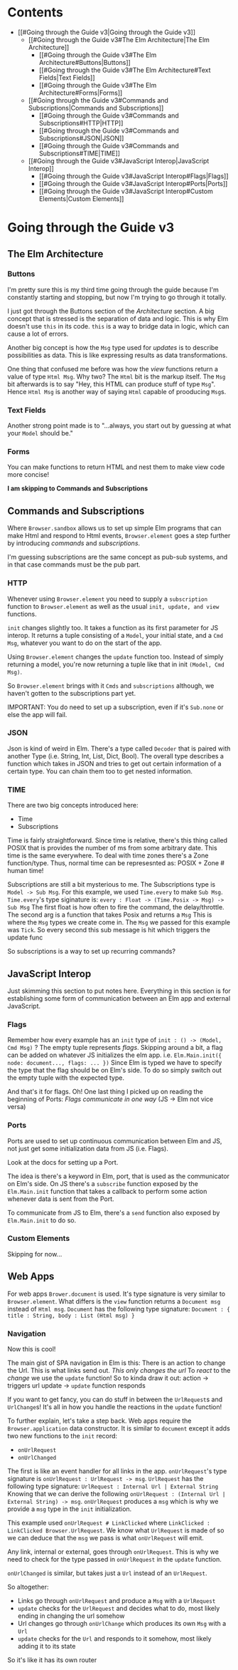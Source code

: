 # Contents
  - [[#Going through the Guide v3|Going through the Guide v3]]
    - [[#Going through the Guide v3#The Elm Architecture|The Elm Architecture]]
      - [[#Going through the Guide v3#The Elm Architecture#Buttons|Buttons]]
      - [[#Going through the Guide v3#The Elm Architecture#Text Fields|Text Fields]]
      - [[#Going through the Guide v3#The Elm Architecture#Forms|Forms]]
    - [[#Going through the Guide v3#Commands and Subscriptions|Commands and Subscriptions]]
      - [[#Going through the Guide v3#Commands and Subscriptions#HTTP|HTTP]]
      - [[#Going through the Guide v3#Commands and Subscriptions#JSON|JSON]]
      - [[#Going through the Guide v3#Commands and Subscriptions#TIME|TIME]]
    - [[#Going through the Guide v3#JavaScript Interop|JavaScript Interop]]
      - [[#Going through the Guide v3#JavaScript Interop#Flags|Flags]]
      - [[#Going through the Guide v3#JavaScript Interop#Ports|Ports]]
      - [[#Going through the Guide v3#JavaScript Interop#Custom Elements|Custom Elements]]

# Going through the Guide v3

## The Elm Architecture

### Buttons
I'm pretty sure this is my third time going through the guide because I'm constantly starting and stopping, but now I'm trying to go through it totally.

I just got through the Buttons section of the *Architecture* section.
A big concept that is stressed is the separation of data and logic.
This is why Elm doesn't use `this` in its code.
`this` is a way to bridge data in logic, which can cause a lot of errors.

Another big concept is how the `Msg` type used for *updates* is to describe possibilities as data.
This is like expressing results as data transformations.

One thing that confused me before was how the *view* functions return a value of type `Html Msg`. Why two?
The `Html` bit is the markup itself.
The `Msg` bit afterwards is to say "Hey, this HTML can produce stuff of type `Msg`".
Hence `Html Msg` is another way of saying `Html` capable of prooducing `Msg`s.


### Text Fields
Another strong point made is to "...always, you start out by guessing at what your `Model` should be."


### Forms
You can make functions to return HTML and nest them to make view code more concise!


__I am skipping to Commands and Subscriptions__

## Commands and Subscriptions
Where `Browser.sandbox` allows us to set up simple Elm programs that can make Html and respond to Html events, `Browser.element` goes a step further by introducing *commands* and *subscriptions*.

I'm guessing subscriptions are the same concept as pub-sub systems, and in that case commands must be the pub part.


### HTTP
Whenever using `Browser.element` you need to supply a `subscription` function to `Browser.element` as well as the usual `init, update, and view` functions.

`init` changes slightly too. It takes a function as its first parameter for JS interop. It returns a tuple consisting of a `Model`, your initial state, and a `Cmd Msg`, whatever you want to do on the start of the app.

Using `Browser.element` changes the `update` function too. Instead of simply returning a model, you're now returning a tuple like that in init `(Model, Cmd Msg)`.

So `Browser.element` brings with it `Cmds` and `subscriptions` although, we haven't gotten to the subscriptions part yet.

IMPORTANT: You do need to set up a subscription, even if it's `Sub.none` or else the app will fail.


### JSON
Json is kind of weird in Elm.
There's a type called `Decoder` that is paired with another Type (i.e. String, Int, List, Dict, Bool).
The overall type describes a function which takes in JSON and tries to get out certain information of a certain type.
You can chain them too to get nested information.


### TIME
There are two big concepts introduced here:
- Time
- Subscriptions

Time is fairly straightforward.
Since time is relative, there's this thing called POSIX that is provides the number of ms from some arbitrary date.
This time is the same everywhere.
To deal with time zones there's a Zone function/type.
Thus, normal time can be represesnted as:
POSIX + Zone # human time!


Subscriptions are still a bit mysterious to me.
The Subscriptions type is `Model -> Sub Msg`.
For this example, we used `Time.every` to make `Sub Msg`.
`Time.every`'s type siginature is:
`every : Float -> (Time.Posix -> Msg) -> Sub Msg`
The first float is how often to fire the command, the delay/throttle.
The second arg is a function that takes Posix and returns a `Msg`
This is where the `Msg` types we create come in.
The `Msg` we passed for this example was `Tick`.
So every second this sub message is hit
  which triggers the update func

So subscriptions is a way to set up recurring commands?


## JavaScript Interop
Just skimming this section to put notes here.
Everything in this section is for establishing some form of communication between an Elm app and external JavaScript.


### Flags
Remember how every example has an `init` type of `init : () -> (Model, Cmd Msg)` ?
The empty tuple represents *flags*.
Skipping around a bit, a flag can be added on whatever JS initializes the elm app.
i.e.
`Elm.Main.init({ node: document..., flags: ... })`
Since Elm is typed we have to specify the type that the flag should be on Elm's side.
To do so simply switch out the empty tuple with the expected type.

And that's it for flags.
Oh! One last thing I picked up on reading the beginning of Ports:
*Flags communicate in one way* (JS -> Elm not vice versa)


### Ports
Ports are used to set up continuous communication between Elm and JS, not just get some initialization data from JS (i.e. Flags).

Look at the docs for setting up a Port.

The idea is there's a keyword in Elm, port, that is used as the communicator on Elm's side. On JS there's a `subscribe` function exposed by the `Elm.Main.init` function that takes a callback to perform some action whenever data is sent from the Port.

To communicate from JS to Elm, there's a `send` function also exposed by `Elm.Main.init` to do so.


### Custom Elements
Skipping for now...


## Web Apps
For web apps `Brower.document` is used.
It's type signature is very similar to `Browser.element`.
What differs is the `view` function returns a `Document msg` instead of `Html msg`.
`Document` has the following type signature:
`Document : { title : String, body : List (Html msg) }`

### Navigation
Now this is cool!

The main gist of SPA navigation in Elm is this:
There is an action to change the Url.
This is what links send out.
*This only changes the url*
To *react* to the *change* we use the `update` function!
So to kinda draw it out:
action -> triggers url update -> `update` function responds

If you want to get fancy, you can do stuff in between the `UrlRequest`s and `UrlChange`s!
It's all in how you handle the reactions in the `update` function!

To further explain, let's take a step back.
Web apps require the `Browser.application` data constructor.
It is similar to `document` except it adds two new functions to the `init` record:
- `onUrlRequest`
- `onUrlChanged`

The first is like an event handler for all links in the app.
`onUrlRequest`'s type signature is `onUrlRequest : UrlRequest -> msg`.
`UrlRequest` has the following type signature: `UrlRequest : Internal Url | External String`
Knowing that we can derive the following `onUrlRequest : (Internal Url | External String) -> msg`.
`onUrlRequest` produces a `msg` which is why we provide a `msg` type in the `init` initialization.

This example used `onUrlRequest # LinkClicked` where `LinkClicked : LinkClicked Browser.UrlRequest`.
We know what `UrlRequest` is made of so we can deduce that the `msg` we pass is what `onUrlRequest` will emit.

Any link, internal or external, goes through `onUrlRequest`.
This is why we need to check for the type passed in `onUrlRequest` in the `update` function.

`onUrlChanged` is similar, but takes just a `Url` instead of an `UrlRequest`.

So altogether:
- Links go through `onUrlRequest` and produce a `Msg` with a `UrlRequest`
- `update` checks for the `UrlRequest` and decides what to do, most likely ending in changing the url somehow
- Url changes go through `onUrlChange` which produces its own `Msg` with a `Url`
- `update` checks for the `Url` and responds to it somehow, most likely adding it to its state

So it's like it has its own router

